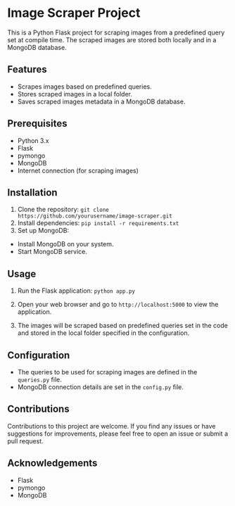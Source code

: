 # Image Scraper Project

This is a Python Flask project for scraping images from a predefined query set at compile time. The scraped images are stored both locally and in a MongoDB database.

## Features

- Scrapes images based on predefined queries.
- Stores scraped images in a local folder.
- Saves scraped images metadata in a MongoDB database.

## Prerequisites

- Python 3.x
- Flask
- pymongo
- MongoDB
- Internet connection (for scraping images)

## Installation

1. Clone the repository: `git clone https://github.com/yourusername/image-scraper.git`
2. Install dependencies: `pip install -r requirements.txt`
3. Set up MongoDB:

- Install MongoDB on your system.
- Start MongoDB service.

## Usage

1. Run the Flask application: `python app.py`
2. Open your web browser and go to `http://localhost:5000` to view the application.

3. The images will be scraped based on predefined queries set in the code and stored in the local folder specified in the configuration.

## Configuration

- The queries to be used for scraping images are defined in the `queries.py` file.
- MongoDB connection details are set in the `config.py` file.
  
## Contributions

Contributions to this project are welcome. If you find any issues or have suggestions for improvements, please feel free to open an issue or submit a pull request.

## Acknowledgements

- Flask
- pymongo
- MongoDB
